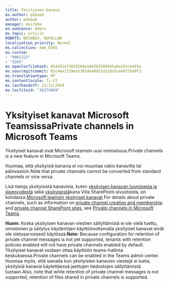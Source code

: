 ```yaml
---
title: Yksityinen kanava
ms.author: pebaum
author: pebaum
manager: mnirkhe
ms.audience: Admin
ms.topic: article
ROBOTS: NOINDEX, NOFOLLOW
localization_priority: Normal
ms.collection: Adm_O365
ms.custom:
- "9001223"
- "3205"
ms.openlocfilehash: 854341ef3029288e1d43b5508565a9a155cb455e
ms.sourcegitcommit: 01c4ee1339ea5303de48d51d22da5ce6073549f3
ms.translationtype: MT
ms.contentlocale: fi-FI
ms.lasthandoff: 11/12/2019
ms.locfileid: "38274869"
---
```

# <a name="private-channels-in-microsoft-teams"></a><span data-ttu-id="e28e7-102">Yksityiset kanavat Microsoft Teamsissa</span><span class="sxs-lookup"><span data-stu-id="e28e7-102">Private channels in Microsoft Teams</span></span>

<span data-ttu-id="e28e7-103">Yksityiset kanavat ovat Microsoft teamsin uusi ominaisuus.</span><span class="sxs-lookup"><span data-stu-id="e28e7-103">Private channels is a new feature in Microsoft Teams.</span></span> 

<span data-ttu-id="e28e7-104">Huomaa, että yksityisiä kanavia ei voi muuntaa vakio kanavilta tai päinvastoin.</span><span class="sxs-lookup"><span data-stu-id="e28e7-104">Note that private channels cannot be converted from standard channels or vice versa.</span></span>

<span data-ttu-id="e28e7-105">Lisä tietoja yksityisistä kanavista, kuten [yksityisen kanavan luomisesta ja jäsenyydestä](https://docs.microsoft.com/MicrosoftTeams/private-channels#private-channel-creation-and-membership) sekä [yksityisestä](https://docs.microsoft.com/MicrosoftTeams/private-channels#private-channel-sharepoint-sites)kana Villa SharePoint-sivustoista, on kohdassa [Microsoft teamsin yksityiset kanavat](https://docs.microsoft.com/en-us/MicrosoftTeams/private-channels).</span><span class="sxs-lookup"><span data-stu-id="e28e7-105">For details about private channels, such as information on [private channel creation and membership](https://docs.microsoft.com/MicrosoftTeams/private-channels#private-channel-creation-and-membership) and [private channel SharePoint sites](https://docs.microsoft.com/MicrosoftTeams/private-channels#private-channel-sharepoint-sites), see [Private channels in Microsoft Teams](https://docs.microsoft.com/en-us/MicrosoftTeams/private-channels).</span></span> 

<span data-ttu-id="e28e7-106">**Huom:** Koska yksityisen kanavan viestien säilyttämistä ei ole vielä tuettu, omistimien ja säilytys käytäntöjen käyttöönottamalla yksityiset kanavat eivät ole oletusarvoisesti käytössä.</span><span class="sxs-lookup"><span data-stu-id="e28e7-106">**Note:** Because configuration for retention of private channel messages is not yet supported, tenants with retention policies enabled will not have private channels enabled by default.</span></span> <span data-ttu-id="e28e7-107">Yksityiset kanavat voidaan ottaa käyttöön teams-hallinta keskuksessa.</span><span class="sxs-lookup"><span data-stu-id="e28e7-107">Private channels can be enabled in the Teams admin center.</span></span> <span data-ttu-id="e28e7-108">Huomaa myös, että samalla kun yksityisten kanavien viestejä ei tueta, yksityisiä kanavia käytettäessä jaettujen tiedostojen säilyttämistä tuetaan.</span><span class="sxs-lookup"><span data-stu-id="e28e7-108">Also, note that while retention of private channel messages is not supported, retention of files shared in private channels is supported.</span></span>